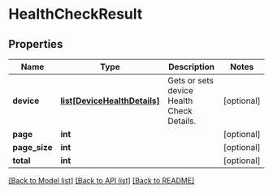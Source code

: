 # HealthCheckResult

## Properties
Name | Type | Description | Notes
------------ | ------------- | ------------- | -------------
**device** | [**list[DeviceHealthDetails]**](DeviceHealthDetails.md) | Gets or sets device Health Check Details. | [optional] 
**page** | **int** |  | [optional] 
**page_size** | **int** |  | [optional] 
**total** | **int** |  | [optional] 

[[Back to Model list]](../README.md#documentation-for-models) [[Back to API list]](../README.md#documentation-for-api-endpoints) [[Back to README]](../README.md)



